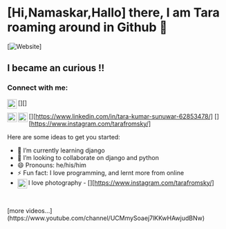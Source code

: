 
# [Hi,Namaskar,Hallo] there, I am Tara roaming around in Github 👋

[![Website](https:tarakumarsunuwar.com.np)]

## I became an curious !!

### Connect with me:

[<img align="left" alt="bipurnatara | YouTube" width="22px" src="https://cdn.jsdelivr.net/npm/simple-icons@v3/icons/youtube.svg" />][]

[<img align="left" alt="bipurnatara | LinkedIn" width="22px" src="https://cdn.jsdelivr.net/npm/simple-icons@v3/icons/linkedin.svg" />][https://www.linkedin.com/in/tara-kumar-sunuwar-62853478/]
[<img align="left" alt="bipurnatara | Instagram" width="22px" src="https://cdn.jsdelivr.net/npm/simple-icons@v3/icons/instagram.svg" />][https://www.instagram.com/tarafromsky/]








Here are some ideas to get you started:


- 🌱 I’m currently learning django
- 👯 I’m looking to collaborate on django and python
- 😄 Pronouns: he/his/him
- ⚡ Fun fact: I love programming, and lernt more from online
- I love photography - [<img align="left" alt="tarafromsky | Instagram" width="22px" src="https://cdn.jsdelivr.net/npm/simple-icons@v3/icons/instagram.svg" />][https://www.instagram.com/tarafromsky/]
<br />


<br />
[more videos...](https://www.youtube.com/channel/UCMmySoaej7lKKwHAwjudBNw)

